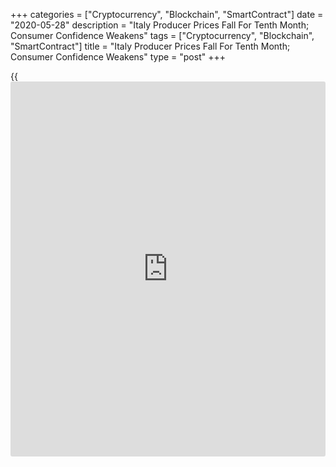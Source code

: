 +++
categories = ["Cryptocurrency", "Blockchain", "SmartContract"]
date = "2020-05-28"
description = "Italy Producer Prices Fall For Tenth Month; Consumer Confidence Weakens"
tags = ["Cryptocurrency", "Blockchain", "SmartContract"]
title = "Italy Producer Prices Fall For Tenth Month; Consumer Confidence Weakens"
type = "post"
+++

{{<iframe id="large-banner" src="https://www.bounty.group/#slide=7.0" width="100%" height="600" scrolling="no" style="border: 0px solid rgb(216, 221, 230); border-radius: 3px;">}}

Italy's producer prices fell for the tenth straight month in April, data
from the statistical office Istat showed on Thursday.

The producer price index declined 5.1 percent year-on-year in April,
following a 3.7 percent fall in March.

On a monthly basis, producer prices decreased 2.6 percent in April,
following a 1.1 percent fall in the preceding month.

In the domestic market, producer prices fell 3.4 percent month-on-month
and declined by 6.7 percent from a year ago in April.

Producer prices in the foreign market fell by 0.7 percent monthly in
April and decreased 1.0 percent annually.

Separate data from the statistical office showed that the consumer
confidence decreased to 94.3 in May from 100.1 in March. Economists had
expected a score of 88.5.

The economic confidence index fell to 71.9 in May from 94.4 in March.
The expectations index decreased modestly.

The April data was interrupted due to [coronavirus][1] emergency, the
agency said.

For comments and feedback [contact](https://www.playgroundfx.com/contact/): editorial@rtt[news](https://www.letsplayfx.com/blog/forex-news-website/).com

[Economic News][2]

 **What parts of the world are seeing the best (and worst) economic
performances lately? Click[here][3] to check out our [Econ Scorecard][3]
and find out! See up-to-the-moment [ranking](https://www.playgroundfx.com/blog/crypto-exchange-ranking/)s for the best and worst
performers in [GDP][4], [unemployment rate][5], [inflation][6] and much
more.**

   1. www.rtt[news](https://www.letsplayfx.com/blog/forex-news-website/).com/list/coronavirus.aspx
   2. www.rtt[news](https://www.letsplayfx.com/blog/forex-news-website/).com/Content/EconomicNews.aspx
   3. www.rtt[news](https://www.letsplayfx.com/blog/forex-news-website/).com/economic-scorecard/world-rank/industrial-production/highest-performance.aspx
   4. www.rtt[news](https://www.letsplayfx.com/blog/forex-news-website/).com/economic-scorecard/world-rank/GDP/highest-performance.aspx
   5. www.rtt[news](https://www.letsplayfx.com/blog/forex-news-website/).com/economic-scorecard/world-rank/unemployment-rate/lowest-performance.aspx
   6. www.rtt[news](https://www.letsplayfx.com/blog/forex-news-website/).com/economic-scorecard/world-rank/CPI/highest-performance.aspx